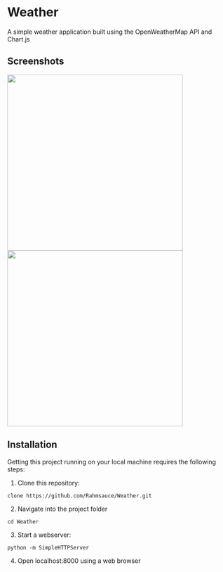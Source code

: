 # Weather

A simple weather application built using the OpenWeatherMap API and Chart.js



## Screenshots
<img src="https://user-images.githubusercontent.com/53840228/93358703-190c7c00-f842-11ea-9ea4-7eac2871b0d7.png" height="400"/> <img src="https://user-images.githubusercontent.com/53840228/93358708-1a3da900-f842-11ea-9cee-d7e41bfd78d2.png" height="400"/>


## Installation

Getting this project running on your local machine requires the following steps:

1. Clone this repository:

```
clone https://github.com/Rahmsauce/Weather.git
```

2. Navigate into the project folder

```
cd Weather
```

3. Start a webserver:

```
python -m SimpleHTTPServer
```

4. Open localhost:8000 using a web browser
